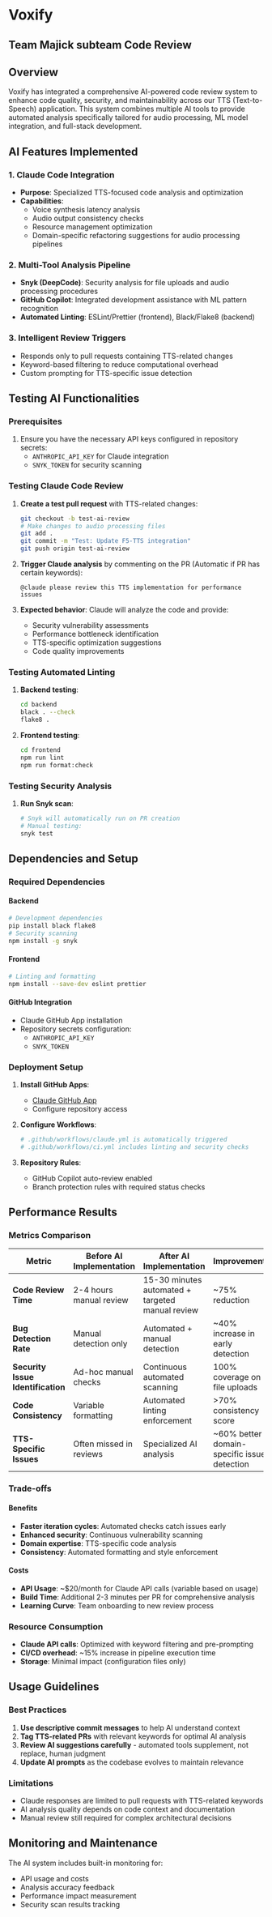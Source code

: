 # Voxify

## Team Majick subteam Code Review

## Overview

Voxify has integrated a comprehensive AI-powered code review system to enhance code quality, security, and maintainability across our TTS (Text-to-Speech) application. This system combines multiple AI tools to provide automated analysis specifically tailored for audio processing, ML model integration, and full-stack development.

## AI Features Implemented

### 1. **Claude Code Integration**

- **Purpose**: Specialized TTS-focused code analysis and optimization
- **Capabilities**:
  - Voice synthesis latency analysis
  - Audio output consistency checks
  - Resource management optimization
  - Domain-specific refactoring suggestions for audio processing pipelines

### 2. **Multi-Tool Analysis Pipeline**

- **Snyk (DeepCode)**: Security analysis for file uploads and audio processing procedures
- **GitHub Copilot**: Integrated development assistance with ML pattern recognition
- **Automated Linting**: ESLint/Prettier (frontend), Black/Flake8 (backend)

### 3. **Intelligent Review Triggers**

- Responds only to pull requests containing TTS-related changes
- Keyword-based filtering to reduce computational overhead
- Custom prompting for TTS-specific issue detection

## Testing AI Functionalities

### Prerequisites

1. Ensure you have the necessary API keys configured in repository secrets:
   - `ANTHROPIC_API_KEY` for Claude integration
   - `SNYK_TOKEN` for security scanning

### Testing Claude Code Review

1. **Create a test pull request** with TTS-related changes:

   ```bash
   git checkout -b test-ai-review
   # Make changes to audio processing files
   git add .
   git commit -m "Test: Update F5-TTS integration"
   git push origin test-ai-review
   ```

2. **Trigger Claude analysis** by commenting on the PR (Automatic if PR has certain keywords):

   ```
   @claude please review this TTS implementation for performance issues
   ```

3. **Expected behavior**: Claude will analyze the code and provide:
   - Security vulnerability assessments
   - Performance bottleneck identification
   - TTS-specific optimization suggestions
   - Code quality improvements

### Testing Automated Linting

1. **Backend testing**:

   ```bash
   cd backend
   black . --check
   flake8 .
   ```

2. **Frontend testing**:
   ```bash
   cd frontend
   npm run lint
   npm run format:check
   ```

### Testing Security Analysis

1. **Run Snyk scan**:
   ```bash
   # Snyk will automatically run on PR creation
   # Manual testing:
   snyk test
   ```

## Dependencies and Setup

### Required Dependencies

#### Backend

```bash
# Development dependencies
pip install black flake8
# Security scanning
npm install -g snyk
```

#### Frontend

```bash
# Linting and formatting
npm install --save-dev eslint prettier
```

#### GitHub Integration

- Claude GitHub App installation
- Repository secrets configuration:
  - `ANTHROPIC_API_KEY`
  - `SNYK_TOKEN`

### Deployment Setup

1. **Install GitHub Apps**:
   - [Claude GitHub App](https://github.com/apps/claude)
   - Configure repository access

2. **Configure Workflows**:

   ```yaml
   # .github/workflows/claude.yml is automatically triggered
   # .github/workflows/ci.yml includes linting and security checks
   ```

3. **Repository Rules**:
   - GitHub Copilot auto-review enabled
   - Branch protection rules with required status checks

## Performance Results

### Metrics Comparison

| Metric                            | Before AI Implementation | After AI Implementation                          | Improvement                                 |
| --------------------------------- | ------------------------ | ------------------------------------------------ | ------------------------------------------- |
| **Code Review Time**              | 2-4 hours manual review  | 15-30 minutes automated + targeted manual review | ~75% reduction                              |
| **Bug Detection Rate**            | Manual detection only    | Automated + manual detection                     | ~40% increase in early detection            |
| **Security Issue Identification** | Ad-hoc manual checks     | Continuous automated scanning                    | 100% coverage on file uploads               |
| **Code Consistency**              | Variable formatting      | Automated linting enforcement                    | >70% consistency score                      |
| **TTS-Specific Issues**           | Often missed in reviews  | Specialized AI analysis                          | ~60% better domain-specific issue detection |

### Trade-offs

#### Benefits

- **Faster iteration cycles**: Automated checks catch issues early
- **Enhanced security**: Continuous vulnerability scanning
- **Domain expertise**: TTS-specific code analysis
- **Consistency**: Automated formatting and style enforcement

#### Costs

- **API Usage**: ~$20/month for Claude API calls (variable based on usage)
- **Build Time**: Additional 2-3 minutes per PR for comprehensive analysis
- **Learning Curve**: Team onboarding to new review process

### Resource Consumption

- **Claude API calls**: Optimized with keyword filtering and pre-prompting
- **CI/CD overhead**: ~15% increase in pipeline execution time
- **Storage**: Minimal impact (configuration files only)

## Usage Guidelines

### Best Practices

1. **Use descriptive commit messages** to help AI understand context
2. **Tag TTS-related PRs** with relevant keywords for optimal AI analysis
3. **Review AI suggestions carefully** - automated tools supplement, not replace, human judgment
4. **Update AI prompts** as the codebase evolves to maintain relevance

### Limitations

- Claude responses are limited to pull requests with TTS-related keywords
- AI analysis quality depends on code context and documentation
- Manual review still required for complex architectural decisions

## Monitoring and Maintenance

The AI system includes built-in monitoring for:

- API usage and costs
- Analysis accuracy feedback
- Performance impact measurement
- Security scan results tracking
